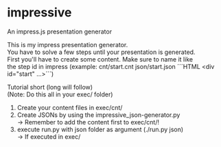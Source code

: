 impressive
==========

An impress.js presentation generator


  
This is my impress presentation generator.  
You have to solve a few steps until your presentation is generated.  
First you'll have to create some content. Make sure to name it like  
the step id in impress (example: cnt/start.cnt json/start.json ´´´HTML <div id="start" ...>´´´)  
  

Tutorial short (long will follow)  
(Note: Do this all in your exec/ folder)  
1) Create your content files in exec/cnt/  
2) Create JSONs by using the impressive_json-generator.py  
    -> Remember to add the content first to exec/cnt/!  
3) execute run.py with json folder as argument (./run.py json)  
    -> If executed in exec/  

